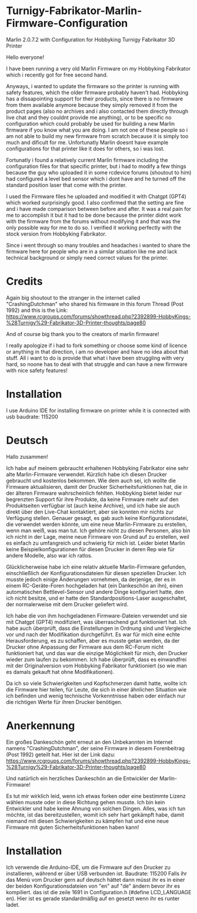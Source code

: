# Turnigy-Fabrikator-Marlin-Firmware-Configuration
Marlin 2.0.7.2 with Configuration for Hobbyking Turnigy Fabrikator 3D Printer


Hello everyone!

I have been running a very old Marlin Firmware on my Hobbyking Fabrikator which i recently got for free second hand.

Anyways, i wanted to update the firmware so the printer is running with safety features, which the older firmware probably haven't had.
Hobbyking has a dissapointing support for their products, since there is no firmware from them available anymore because they simply removed it from the product pages (also no archives and i also contacted them directly through live chat and they couldnt provide me anything), or to be specific no configuration which could probably be used for building a new Marlin firmware if you know what you are doing. I am not one of these people so i am not able to build my new firmware from scratch because it is simply too much and dificult for me. Unfortunatly Marlin doesnt have example configurations for that printer like it does for others, so i was lost.

Fortunatly i found a relatively current Marlin firmware including the configuration files for that specific printer, but i had to modify a few things because the guy who uploaded it in some rcdevice forums (shoutout to him) had configured a level bed sensor which i dont have and he turned off the standard position laser that come with the printer.

I used the Firmware files he uploaded and modified it with Chatgpt (GPT4) which worked surprisingly good. I also confirmed that the setting are fine and i have made comparison between before and after. It was a real pain for me to accomplish it but it had to be done because the printer didnt work with the firmware from the forums without modifying it and that was the only possible way for me to do so. I verified it working perfectly with the stock version from Hobbyking Fabrikator.

Since i went through so many troubles and headaches i wanted to share the firmware here for people who are in a similar situation like me and lack technical background or simply need correct values for the printer. 

# Credits
Again big shoutout to the stranger in the internet called "CrashingDutchman" who shared his firmware in this forum Thread (Post 1992) and this is the Link:
https://www.rcgroups.com/forums/showthread.php?2392899-HobbyKings-%28Turnigy%29-Fabrikator-3D-Printer-thoughts/page80

And of course big thank you to the creators of marlin firmware!

I really apologize if i had to fork something or choose some kind of licence or anything in that direction, i am no developer and have no idea about that stuff. All i want to do is provide that what i have been struggling with very hard, so noone has to deal with that struggle and can have a new firmware with nice safety features!

# Installation
I use Arduino IDE for installing firmware on printer while it is connected with usb
baudrate: 115200

# Deutsch

Hallo zusammen!

Ich habe auf meinem gebraucht erhaltenen Hobbyking Fabrikator eine sehr alte Marlin-Firmware verwendet. Kürzlich habe ich diesen Drucker gebraucht und kostenlos bekommen. Wie dem auch sei, ich wollte die Firmware aktualisieren, damit der Drucker Sicherheitsfunktionen hat, die in der älteren Firmware wahrscheinlich fehlten. Hobbyking bietet leider nur begrenzten Support für ihre Produkte, da keine Firmware mehr auf den Produktseiten verfügbar ist (auch keine Archive), und ich habe sie auch direkt über den Live-Chat kontaktiert, aber sie konnten mir nichts zur Verfügung stellen. Genauer gesagt, es gab auch keine Konfigurationsdatei, die verwendet werden könnte, um eine neue Marlin-Firmware zu erstellen, wenn man weiß, was man tut. Ich gehöre nicht zu diesen Personen, also bin ich nicht in der Lage, meine neue Firmware von Grund auf zu erstellen, weil es einfach zu umfangreich und schwierig für mich ist. Leider bietet Marlin keine Beispielkonfigurationen für diesen Drucker in deren Rep wie für andere Modelle, also war ich ratlos.

Glücklicherweise habe ich eine relativ aktuelle Marlin-Firmware gefunden, einschließlich der Konfigurationsdateien für diesen speziellen Drucker. Ich musste jedoch einige Änderungen vornehmen, da derjenige, der es in einem RC-Geräte-Foren hochgeladen hat (ein Dankeschön an ihn), einen automatischen Bettlevel-Sensor und andere Dinge konfiguriert hatte, den ich nicht besitze, und er hatte den Standardpositions-Laser ausgeschaltet, der normalerweise mit dem Drucker geliefert wird.

Ich habe die von ihm hochgeladenen Firmware-Dateien verwendet und sie mit Chatgpt (GPT4) modifiziert, was überraschend gut funktioniert hat. Ich habe auch überprüft, dass die Einstellungen in Ordnung sind und Vergleiche vor und nach der Modifikation durchgeführt. Es war für mich eine echte Herausforderung, es zu schaffen, aber es musste getan werden, da der Drucker ohne Anpassung der Firmware aus dem RC-Forum nicht funktioniert hat, und das war die einzige Möglichkeit für mich, den Drucker wieder zum laufen zu bekommen. Ich habe überprüft, dass es einwandfrei mit der Originalversion vom Hobbyking Fabrikator funktioniert (so wie man es damals gekauft hat ohne Modifikationen).

Da ich so viele Schwierigkeiten und Kopfschmerzen damit hatte, wollte ich die Firmware hier teilen, für Leute, die sich in einer ähnlichen Situation wie ich befinden und wenig technische Vorkenntnisse haben oder einfach nur die richtigen Werte für ihren Drucker benötigen.

# Anerkennung

Ein großes Dankeschön geht erneut an den Unbekannten im Internet namens "CrashingDutchman", der seine Firmware in diesem Forenbeitrag (Post 1992) geteilt hat. Hier ist der Link dazu:
https://www.rcgroups.com/forums/showthread.php?2392899-HobbyKings-%28Turnigy%29-Fabrikator-3D-Printer-thoughts/page80

Und natürlich ein herzliches Dankeschön an die Entwickler der Marlin-Firmware!

Es tut mir wirklich leid, wenn ich etwas forken oder eine bestimmte Lizenz wählen musste oder in diese Richtung gehen musste. Ich bin kein Entwickler und habe keine Ahnung von solchen Dingen. Alles, was ich tun möchte, ist das bereitzustellen, womit ich sehr hart gekämpft habe, damit niemand mit diesen Schwierigkeiten zu kämpfen hat und eine neue Firmware mit guten Sicherheitsfunktionen haben kann!

# Installation

Ich verwende die Arduino-IDE, um die Firmware auf den Drucker zu installieren, während er über USB verbunden ist.
Baudrate: 115200
Falls ihr das Menü vom Drucker gern auf deutsch hättet dann müsst ihr es in einer der beiden Konfigurationsdateien von "en" auf "de" ändern bevor ihr es kompiliert. das ist die zeile 1691 in Configuration.h (#define LCD_LANGUAGE en). Hier ist es gerade standardmäßig auf en gesetzt wenn ihr es runter ladet.
